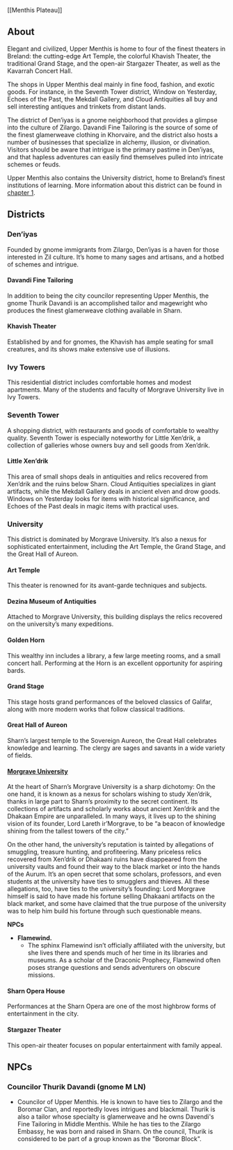 [[Menthis Plateau]]

## About
Elegant and civilized, Upper Menthis is home to four of the finest theaters in Breland: the cutting-edge Art Temple, the colorful Khavish Theater, the traditional Grand Stage, and the open-air Stargazer Theater, as well as the Kavarrah Concert Hall.

The shops in Upper Menthis deal mainly in fine food, fashion, and exotic goods. For instance, in the Seventh Tower district, Window on Yesterday, Echoes of the Past, the Mekdall Gallery, and Cloud Antiquities all buy and sell interesting antiques and trinkets from distant lands.

The district of Den’iyas is a gnome neighborhood that provides a glimpse into the culture of Zilargo. Davandi Fine Tailoring is the source of some of the finest glamer­weave clothing in Khorvaire, and the district also hosts a number of businesses that specialize in alchemy, illusion, or divination. Visitors should be aware that intrigue is the primary pastime in Den’iyas, and that hapless adventures can easily find themselves pulled into intricate schemes or feuds.

Upper Menthis also contains the University district, home to Breland’s finest institutions of learning. More information about this district can be found in [chapter 1](https://www.dndbeyond.com/sources/erftlw/character-creation-group-patrons#University).


## Districts


### Den’iyas
Founded by gnome immigrants from Zilargo, Den’iyas is a haven for those interested in Zil culture. It’s home to many sages and artisans, and a hotbed of schemes and intrigue.


#### Davandi Fine Tailoring
In addition to being the city councilor representing Upper Menthis, the gnome Thurik Davandi is an accomplished tailor and magewright who produces the finest glamerweave clothing available in Sharn.


#### Khavish Theater
Established by and for gnomes, the Khavish has ample seating for small creatures, and its shows make extensive use of illusions.


### Ivy Towers
This residential district includes comfortable homes and modest apartments. Many of the students and faculty of Morgrave University live in Ivy Towers.


### Seventh Tower
A shopping district, with restaurants and goods of comfortable to wealthy quality. Seventh Tower is especially noteworthy for Little Xen’drik, a collection of galleries whose owners buy and sell goods from Xen’drik.


#### Little Xen’drik
This area of small shops deals in antiquities and relics recovered from Xen’drik and the ruins below Sharn. Cloud Antiquities specializes in giant artifacts, while the Mekdall Gallery deals in ancient elven and drow goods. Windows on Yesterday looks for items with historical significance, and Echoes of the Past deals in magic items with practical uses.


### University
This district is dominated by Morgrave University. It’s also a nexus for sophisticated entertainment, including the Art Temple, the Grand Stage, and the Great Hall of Aureon.


#### Art Temple
This theater is renowned for its avant-garde techniques and subjects.


#### Dezina Museum of Antiquities
Attached to Morgrave University, this building displays the relics recovered on the university’s many expeditions.


#### Golden Horn
This wealthy inn includes a library, a few large meeting rooms, and a small concert hall. Performing at the Horn is an excellent opportunity for aspiring bards.


#### Grand Stage
This stage hosts grand performances of the beloved classics of Galifar, along with more modern works that follow classical traditions.


#### Great Hall of Aureon
Sharn’s largest temple to the Sovereign Aureon, the Great Hall celebrates knowledge and learning. The clergy are sages and savants in a wide variety of fields.


#### [Morgrave University](https://www.dndbeyond.com/sources/erftlw/character-creation-group-patrons#MorgraveUniversity)
At the heart of Sharn’s Morgrave University is a sharp dichotomy: On the one hand, it is known as a nexus for scholars wishing to study Xen’drik, thanks in large part to Sharn’s proximity to the secret continent. Its collections of artifacts and scholarly works about ancient Xen’drik and the Dhakaan Empire are unparalleled. In many ways, it lives up to the shining vision of its founder, Lord Lareth ir’Morgrave, to be “a beacon of knowledge shining from the tallest towers of the city.”

On the other hand, the university’s reputation is tainted by allegations of smuggling, treasure hunting, and profiteering. Many priceless relics recovered from Xen’drik or Dhakaani ruins have disappeared from the university vaults and found their way to the black market or into the hands of the Aurum. It’s an open secret that some scholars, professors, and even students at the university have ties to smugglers and thieves. All these allegations, too, have ties to the university’s founding: Lord Morgrave himself is said to have made his fortune selling Dhakaani artifacts on the black market, and some have claimed that the true purpose of the university was to help him build his fortune through such questionable means.


**NPCs**

* **Flamewind.** 
  * The sphinx Flamewind isn’t officially affiliated with the university, but she lives there and spends much of her time in its libraries and museums. As a scholar of the Draconic Prophecy, Flamewind often poses strange questions and sends adventurers on obscure missions.


#### Sharn Opera House
Performances at the Sharn Opera are one of the most highbrow forms of entertainment in the city.


#### Stargazer Theater
This open-air theater focuses on popular entertainment with family appeal.


## NPCs

### Councilor Thurik Davandi (gnome M LN) 
* Councilor of Upper Menthis. He is known to have ties to Zilargo and the Boromar Clan, and reportedly loves intrigues and blackmail. Thurik is also a tailor whose specialty is glamerweave and he owns Davendi's Fine Tailoring in Middle Menthis. While he has ties to the Zilargo Embassy, he was born and raised in Sharn. On the council, Thurik is considered to be part of a group known as the "Boromar Block".